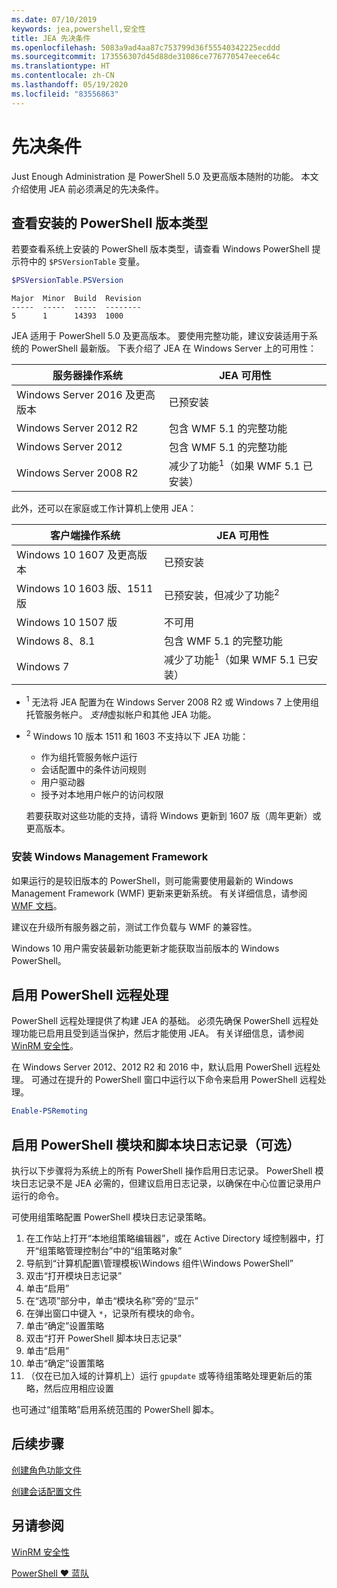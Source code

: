 ```yaml
---
ms.date: 07/10/2019
keywords: jea,powershell,安全性
title: JEA 先决条件
ms.openlocfilehash: 5083a9ad4aa87c753799d36f55540342225ecddd
ms.sourcegitcommit: 173556307d45d88de31086ce776770547eece64c
ms.translationtype: HT
ms.contentlocale: zh-CN
ms.lasthandoff: 05/19/2020
ms.locfileid: "83556863"
---
```

# <a name="prerequisites"></a>先决条件

Just Enough Administration 是 PowerShell 5.0 及更高版本随附的功能。 本文介绍使用 JEA 前必须满足的先决条件。

## <a name="check-which-version-of-powershell-is-installed"></a>查看安装的 PowerShell 版本类型

若要查看系统上安装的 PowerShell 版本类型，请查看 Windows PowerShell 提示符中的 `$PSVersionTable` 变量。

```powershell
$PSVersionTable.PSVersion
```

```Output
Major  Minor  Build  Revision
-----  -----  -----  --------
5      1      14393  1000
```

JEA 适用于 PowerShell 5.0 及更高版本。 要使用完整功能，建议安装适用于系统的 PowerShell 最新版。 下表介绍了 JEA 在 Windows Server 上的可用性：

| 服务器操作系统 |                JEA 可用性                |
| ----------------------- | ---------------------------------------------- |
| Windows Server 2016 及更高版本    | 已预安装                                   |
| Windows Server 2012 R2  | 包含 WMF 5.1 的完整功能                |
| Windows Server 2012     | 包含 WMF 5.1 的完整功能                |
| Windows Server 2008 R2  | 减少了功能<sup>1</sup>（如果 WMF 5.1 已安装） |

此外，还可以在家庭或工作计算机上使用 JEA：

| 客户端操作系统 |                   JEA 可用性                   |
| ----------------------- | ---------------------------------------------------- |
| Windows 10 1607 及更高版本        | 已预安装                                         |
| Windows 10 1603 版、1511 版   | 已预安装，但减少了功能<sup>2</sup> |
| Windows 10 1507 版         | 不可用                                        |
| Windows 8、8.1          | 包含 WMF 5.1 的完整功能                      |
| Windows 7               | 减少了功能<sup>1</sup>（如果 WMF 5.1 已安装）       |

- <sup>1</sup> 无法将 JEA 配置为在 Windows Server 2008 R2 或 Windows 7 上使用组托管服务帐户。 *支持*虚拟帐户和其他 JEA 功能。

- <sup>2</sup> Windows 10 版本 1511 和 1603 不支持以下 JEA 功能：

  - 作为组托管服务帐户运行
  - 会话配置中的条件访问规则
  - 用户驱动器
  - 授予对本地用户帐户的访问权限

  若要获取对这些功能的支持，请将 Windows 更新到 1607 版（周年更新）或更高版本。

### <a name="install-windows-management-framework"></a>安装 Windows Management Framework

如果运行的是较旧版本的 PowerShell，则可能需要使用最新的 Windows Management Framework (WMF) 更新来更新系统。 有关详细信息，请参阅 [WMF 文档](/powershell/scripting/wmf/overview)。

建议在升级所有服务器之前，测试工作负载与 WMF 的兼容性。

Windows 10 用户需安装最新功能更新才能获取当前版本的 Windows PowerShell。

## <a name="enable-powershell-remoting"></a>启用 PowerShell 远程处理

PowerShell 远程处理提供了构建 JEA 的基础。 必须先确保 PowerShell 远程处理功能已启用且受到适当保护，然后才能使用 JEA。 有关详细信息，请参阅 [WinRM 安全性](/powershell/scripting/learn/remoting/winrmsecurity)。

在 Windows Server 2012、2012 R2 和 2016 中，默认启用 PowerShell 远程处理。 可通过在提升的 PowerShell 窗口中运行以下命令来启用 PowerShell 远程处理。

```powershell
Enable-PSRemoting
```

## <a name="enable-powershell-module-and-script-block-logging-optional"></a>启用 PowerShell 模块和脚本块日志记录（可选）

执行以下步骤将为系统上的所有 PowerShell 操作启用日志记录。 PowerShell 模块日志记录不是 JEA 必需的，但建议启用日志记录，以确保在中心位置记录用户运行的命令。

可使用组策略配置 PowerShell 模块日志记录策略。

1. 在工作站上打开“本地组策略编辑器”，或在 Active Directory 域控制器中，打开“组策略管理控制台”中的“组策略对象”
2. 导航到“计算机配置\\管理模板\\Windows 组件\\Windows PowerShell”
3. 双击“打开模块日志记录”
4. 单击“启用”
5. 在“选项”部分中，单击“模块名称”旁的“显示”
6. 在弹出窗口中键入 `*`，记录所有模块的命令。
7. 单击“确定”设置策略
8. 双击“打开 PowerShell 脚本块日志记录”
9. 单击“启用”
10. 单击“确定”设置策略
11. （仅在已加入域的计算机上）运行 `gpupdate` 或等待组策略处理更新后的策略，然后应用相应设置

也可通过“组策略”启用系统范围的 PowerShell 脚本。

## <a name="next-steps"></a>后续步骤

[创建角色功能文件](role-capabilities.md)

[创建会话配置文件](session-configurations.md)

## <a name="see-also"></a>另请参阅

[WinRM 安全性](/powershell/scripting/learn/remoting/winrmsecurity)

[PowerShell ♥ 蓝队](https://devblogs.microsoft.com/powershell/powershell-the-blue-team/)
